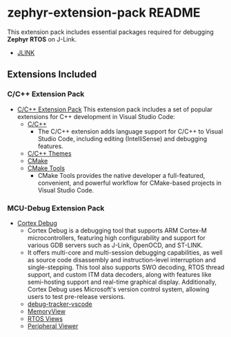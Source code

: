 # zephyr-extension-pack README

This extension pack includes essential packages required for debugging **Zephyr RTOS** on J-Link.

* [JLINK](https://wiki.segger.com/J-Link_Visual_Studio_Code)

## Extensions Included

### C/C++ Extension Pack

* [C/C++ Extension Pack](https://marketplace.visualstudio.com/items?itemName=ms-vscode.cpptools-extension-pack)
  This extension pack includes a set of popular extensions for C++ development in Visual Studio Code:
  * [C/C++](https://marketplace.visualstudio.com/items?itemName=ms-vscode.cpptools)
    * The C/C++ extension adds language support for C/C++ to Visual Studio Code, including editing (IntelliSense) and debugging features.
  * [C/C++ Themes](https://marketplace.visualstudio.com/items?itemName=ms-vscode.cpptools-themes)
  * [CMake](https://marketplace.visualstudio.com/items?itemName=twxs.cmake)
  * [CMake Tools](https://marketplace.visualstudio.com/items?itemName=ms-vscode.cmake-tools)
    * CMake Tools provides the native developer a full-featured, convenient, and powerful workflow for CMake-based projects in Visual Studio Code.

### MCU-Debug Extension Pack

* [Cortex Debug](https://marketplace.visualstudio.com/items?itemName=marus25.cortex-debug)
  * Cortex Debug is a debugging tool that supports ARM Cortex-M microcontrollers, featuring high configurability and support for various GDB servers such as J-Link, OpenOCD, and ST-LINK.
  * It offers multi-core and multi-session debugging capabilities, as well as source code disassembly and instruction-level interruption and single-stepping. This tool also supports SWO decoding, RTOS thread support, and custom ITM data decoders, along with features like semi-hosting support and real-time graphical display. Additionally, Cortex Debug uses Microsoft's version control system, allowing users to test pre-release versions.
  * [debug-tracker-vscode](https://marketplace.visualstudio.com/items?itemName=mcu-debug.debug-tracker-vscode)
  * [MemoryView](https://marketplace.visualstudio.com/items?itemName=mcu-debug.memory-view)
  * [RTOS Views](https://marketplace.visualstudio.com/items?itemName=mcu-debug.rtos-views)
  * [Peripheral Viewer](https://marketplace.visualstudio.com/items?itemName=mcu-debug.peripheral-viewer)
